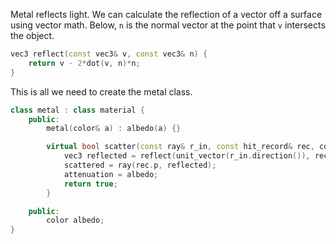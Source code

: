 Metal reflects light. We can calculate the reflection of a vector off a surface using vector math. Below, `n` is the normal vector at the point that `v` intersects the object.

```cpp
vec3 reflect(const vec3& v, const vec3& n) {
	return v - 2*dot(v, n)*n;
}
```

This is all we need to create the metal class.

```cpp
class metal : class material {
	public:
		metal(color& a) : albedo(a) {}

		virtual bool scatter(const ray& r_in, const hit_record& rec, color& attenuation, ray& scattered) const override {
			vec3 reflected = reflect(unit_vector(r_in.direction()), rec.normal);
			scattered = ray(rec.p, reflected);
			attenuation = albedo;
			return true;	
		}

	public:
		color albedo;
}
```
